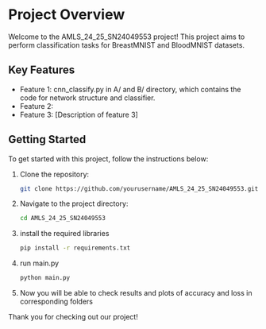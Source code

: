 # Project Overview

Welcome to the AMLS_24_25_SN24049553 project! This project aims to perform classification tasks for BreastMNIST and BloodMNIST datasets.

## Key Features
- Feature 1: cnn_classify.py in A/ and B/ directory, which contains the code for network structure and classifier.
- Feature 2: 
- Feature 3: [Description of feature 3]

## Getting Started
To get started with this project, follow the instructions below:
1. Clone the repository:
    ```sh
    git clone https://github.com/yourusername/AMLS_24_25_SN24049553.git
    ```
2. Navigate to the project directory:
    ```sh
    cd AMLS_24_25_SN24049553
    ```
3. install the required libraries
    ```sh
    pip install -r requirements.txt
    ```
4. run main.py
    ```sh
    python main.py
    ```
5. Now you will be able to check results and plots of accuracy and loss in corresponding folders


Thank you for checking out our project!